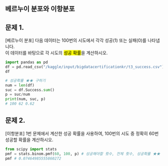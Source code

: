 베르누이 분포와 이항분포
--
문제 1. 
-- 
[베르누이 분포] 다음 데이터는 100번의 시도에서 각각 성공(1) 또는 실패(0)를 나타냅니다.   
이 데이터를 바탕으로 각 시도의 <mark>성공 확률</mark>을 계산하시오.
```python
import pandas as pd 
df = pd.read_csv("/kaggle/input/bigdatacertificationkr/t3_success.csv")
df

# 성공확률 ★★ 구하기
num = len(df)
suc = df.Success.sum()
p = suc/num
print(num, suc, p)
# 100 62 0.62
```

문제 2. 
-- 
[이항분포] 1번 문제에서 계산한 성공 확률을 사용하여, 100번의 시도 중 정확히 60번 성공할 확률을 계산하시오.
```python
from scipy import stats 
pmf = stats.binom.pmf(60, 100, p) # 성공해야할 횟수, 전체 횟수, 성공확률 ★★
pmf # 0.07464985555860272
```
